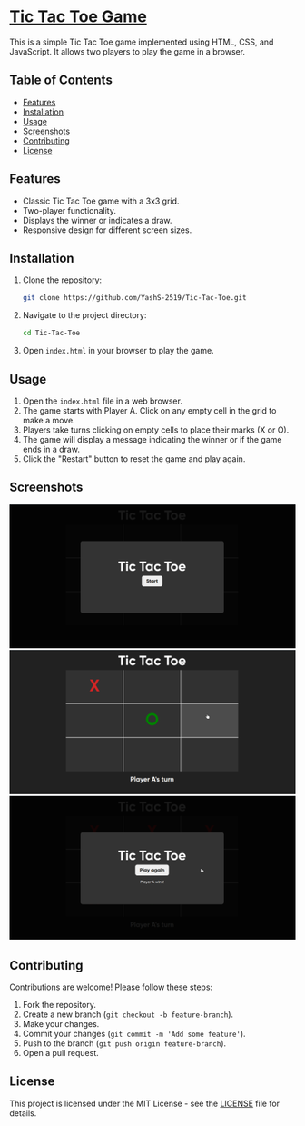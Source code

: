 # [Tic Tac Toe Game](https://yashs-2519.github.io/Tic-Tac-Toe/)

This is a simple Tic Tac Toe game implemented using HTML, CSS, and JavaScript. It allows two players to play the game in a browser.

## Table of Contents

- [Features](#features)
- [Installation](#installation)
- [Usage](#usage)
- [Screenshots](#screenshots)
- [Contributing](#contributing)
- [License](#license)

## Features

- Classic Tic Tac Toe game with a 3x3 grid.
- Two-player functionality.
- Displays the winner or indicates a draw.
- Responsive design for different screen sizes.

## Installation

1. Clone the repository:
    ```bash
    git clone https://github.com/YashS-2519/Tic-Tac-Toe.git
    ```

2. Navigate to the project directory:
    ```bash
    cd Tic-Tac-Toe
    ```

3. Open `index.html` in your browser to play the game.

## Usage

1. Open the `index.html` file in a web browser.
2. The game starts with Player A. Click on any empty cell in the grid to make a move.
3. Players take turns clicking on empty cells to place their marks (X or O).
4. The game will display a message indicating the winner or if the game ends in a draw.
5. Click the "Restart" button to reset the game and play again.

## Screenshots

![Game Screenshot](screenshots/img1.png)
![Game Screenshot](screenshots/img2.png)
![Game Screenshot](screenshots/img3.png)

## Contributing

Contributions are welcome! Please follow these steps:

1. Fork the repository.
2. Create a new branch (`git checkout -b feature-branch`).
3. Make your changes.
4. Commit your changes (`git commit -m 'Add some feature'`).
5. Push to the branch (`git push origin feature-branch`).
6. Open a pull request.

## License

This project is licensed under the MIT License - see the [LICENSE](LICENSE) file for details.

